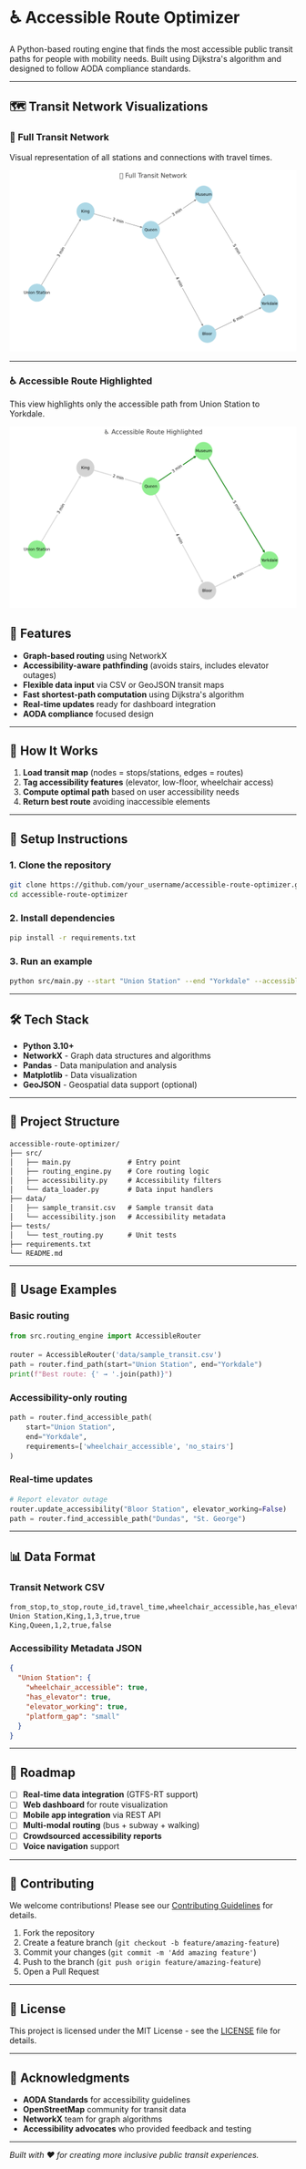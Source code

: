 # ♿ Accessible Route Optimizer

A Python-based routing engine that finds the most accessible public transit paths for people with mobility needs. Built using Dijkstra's algorithm and designed to follow AODA compliance standards.

---
## 🗺️ Transit Network Visualizations

### 🔹 Full Transit Network
Visual representation of all stations and connections with travel times.

![Full Transit Network](Figures/output.png)

---

### ♿ Accessible Route Highlighted
This view highlights only the accessible path from Union Station to Yorkdale.

![Accessible Path](Figures/output2.png)

## 🚀 Features

- **Graph-based routing** using NetworkX
- **Accessibility-aware pathfinding** (avoids stairs, includes elevator outages)
- **Flexible data input** via CSV or GeoJSON transit maps
- **Fast shortest-path computation** using Dijkstra's algorithm
- **Real-time updates** ready for dashboard integration
- **AODA compliance** focused design

---

## 🧠 How It Works

1. **Load transit map** (nodes = stops/stations, edges = routes)
2. **Tag accessibility features** (elevator, low-floor, wheelchair access)
3. **Compute optimal path** based on user accessibility needs
4. **Return best route** avoiding inaccessible elements

---

## 🔧 Setup Instructions

### 1. Clone the repository
```bash
git clone https://github.com/your_username/accessible-route-optimizer.git
cd accessible-route-optimizer
```

### 2. Install dependencies
```bash
pip install -r requirements.txt
```

### 3. Run an example
```bash
python src/main.py --start "Union Station" --end "Yorkdale" --accessible-only
```

---

## 🛠 Tech Stack

- **Python 3.10+**
- **NetworkX** - Graph data structures and algorithms
- **Pandas** - Data manipulation and analysis
- **Matplotlib** - Data visualization
- **GeoJSON** - Geospatial data support (optional)

---

## 📁 Project Structure

```
accessible-route-optimizer/
├── src/
│   ├── main.py              # Entry point
│   ├── routing_engine.py    # Core routing logic
│   ├── accessibility.py     # Accessibility filters
│   └── data_loader.py       # Data input handlers
├── data/
│   ├── sample_transit.csv   # Sample transit data
│   └── accessibility.json   # Accessibility metadata
├── tests/
│   └── test_routing.py      # Unit tests
├── requirements.txt
└── README.md
```

---

## 🚌 Usage Examples

### Basic routing
```python
from src.routing_engine import AccessibleRouter

router = AccessibleRouter('data/sample_transit.csv')
path = router.find_path(start="Union Station", end="Yorkdale")
print(f"Best route: {' → '.join(path)}")
```

### Accessibility-only routing
```python
path = router.find_accessible_path(
    start="Union Station", 
    end="Yorkdale",
    requirements=['wheelchair_accessible', 'no_stairs']
)
```

### Real-time updates
```python
# Report elevator outage
router.update_accessibility("Bloor Station", elevator_working=False)
path = router.find_accessible_path("Dundas", "St. George")
```

---

## 📊 Data Format

### Transit Network CSV
```csv
from_stop,to_stop,route_id,travel_time,wheelchair_accessible,has_elevator
Union Station,King,1,3,true,true
King,Queen,1,2,true,false
```

### Accessibility Metadata JSON
```json
{
  "Union Station": {
    "wheelchair_accessible": true,
    "has_elevator": true,
    "elevator_working": true,
    "platform_gap": "small"
  }
}
```

---

## 🎯 Roadmap

- [ ] **Real-time data integration** (GTFS-RT support)
- [ ] **Web dashboard** for route visualization
- [ ] **Mobile app integration** via REST API
- [ ] **Multi-modal routing** (bus + subway + walking)
- [ ] **Crowdsourced accessibility reports**
- [ ] **Voice navigation** support

---

## 🤝 Contributing

We welcome contributions! Please see our [Contributing Guidelines](CONTRIBUTING.md) for details.

1. Fork the repository
2. Create a feature branch (`git checkout -b feature/amazing-feature`)
3. Commit your changes (`git commit -m 'Add amazing feature'`)
4. Push to the branch (`git push origin feature/amazing-feature`)
5. Open a Pull Request

---

## 📜 License

This project is licensed under the MIT License - see the [LICENSE](LICENSE) file for details.

---



## 🙏 Acknowledgments

- **AODA Standards** for accessibility guidelines
- **OpenStreetMap** community for transit data
- **NetworkX** team for graph algorithms
- **Accessibility advocates** who provided feedback and testing

---

*Built with ❤️ for creating more inclusive public transit experiences.*

